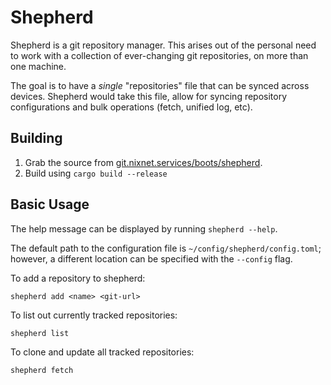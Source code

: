 # Shepherd

Shepherd is a git repository manager. This arises out of the personal need to
work with a collection of ever-changing git repositories, on more than one
machine.

The goal is to have a _single_ "repositories" file that can be synced
across devices. Shepherd would take this file, allow for syncing repository
configurations and bulk operations (fetch, unified log, etc).

## Building

1. Grab the source from [git.nixnet.services/boots/shepherd](https://git.nixnet.services/boots/shepherd).
2. Build using `cargo build --release`

## Basic Usage

The help message can be displayed by running `shepherd --help`.

The default path to the configuration file is `~/config/shepherd/config.toml`; however, a different location can be specified with the `--config` flag.

To add a repository to shepherd:
```
shepherd add <name> <git-url>
```

To list out currently tracked repositories:
```
shepherd list
```

To clone and update all tracked repositories:
```
shepherd fetch
```
